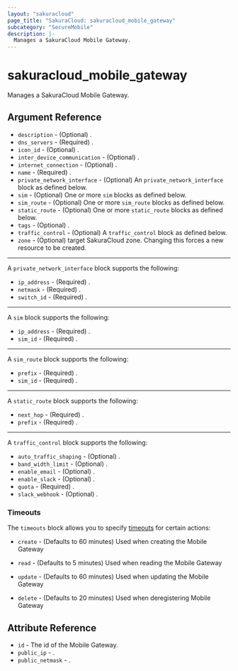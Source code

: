 ```yaml
---
layout: "sakuracloud"
page_title: "SakuraCloud: sakuracloud_mobile_gateway"
subcategory: "SecureMobile"
description: |-
  Manages a SakuraCloud Mobile Gateway.
---
```


# sakuracloud_mobile_gateway

Manages a SakuraCloud Mobile Gateway.

## Argument Reference

* `description` - (Optional) .
* `dns_servers` - (Required) .
* `icon_id` - (Optional) .
* `inter_device_communication` - (Optional) .
* `internet_connection` - (Optional) .
* `name` - (Required) .
* `private_network_interface` - (Optional) An `private_network_interface` block as defined below.
* `sim` - (Optional) One or more `sim` blocks as defined below.
* `sim_route` - (Optional) One or more `sim_route` blocks as defined below.
* `static_route` - (Optional) One or more `static_route` blocks as defined below.
* `tags` - (Optional) .
* `traffic_control` - (Optional) A `traffic_control` block as defined below.
* `zone` - (Optional) target SakuraCloud zone. Changing this forces a new resource to be created.


---

A `private_network_interface` block supports the following:

* `ip_address` - (Required) .
* `netmask` - (Required) .
* `switch_id` - (Required) .

---

A `sim` block supports the following:

* `ip_address` - (Required) .
* `sim_id` - (Required) .

---

A `sim_route` block supports the following:

* `prefix` - (Required) .
* `sim_id` - (Required) .

---

A `static_route` block supports the following:

* `next_hop` - (Required) .
* `prefix` - (Required) .

---

A `traffic_control` block supports the following:

* `auto_traffic_shaping` - (Optional) .
* `band_width_limit` - (Optional) .
* `enable_email` - (Optional) .
* `enable_slack` - (Optional) .
* `quota` - (Required) .
* `slack_webhook` - (Optional) .


### Timeouts

The `timeouts` block allows you to specify [timeouts](https://www.terraform.io/docs/configuration/resources.html#timeouts) for certain actions:

* `create` - (Defaults to 60 minutes) Used when creating the Mobile Gateway

* `read` -   (Defaults to 5 minutes) Used when reading the Mobile Gateway

* `update` - (Defaults to 60 minutes) Used when updating the Mobile Gateway

* `delete` - (Defaults to 20 minutes) Used when deregistering Mobile Gateway



## Attribute Reference

* `id` - The id of the Mobile Gateway.
* `public_ip` - .
* `public_netmask` - .




